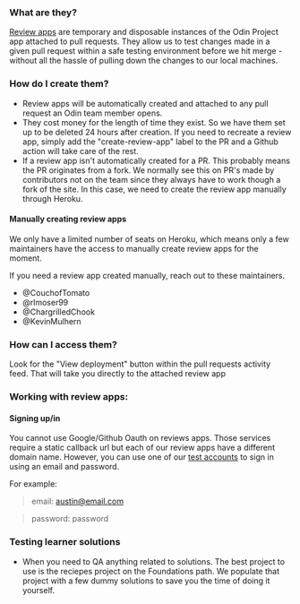 ### What are they?
[Review apps](https://devcenter.heroku.com/articles/github-integration-review-apps) are temporary and disposable instances of the Odin Project app attached to pull requests. They allow us to test changes made in a given pull request within a safe testing environment before we hit merge - without all the hassle of pulling down the changes to our local machines.

### How do I create them?
* Review apps will be automatically created and attached to any pull request an Odin team member opens.
* They cost money for the length of time they exist. So we have them set up to be deleted 24 hours after creation. If you need to recreate a review app, simply add the "create-review-app" label to the PR and a Github action will take care of the rest.  
* If a review app isn't automatically created for a PR. This probably means the PR originates from a fork. We normally see this on PR's made by contributors not on the team since they always have to work though a fork of the site. In this case, we need to create the review app manually through Heroku. 

#### Manually creating review apps
We only have a limited number of seats on Heroku, which means only a few maintainers have the access to manually create review apps for the moment.

If you need a review app created manually, reach out to these maintainers.
* @CouchofTomato
* @rlmoser99
* @ChargrilledChook
* @KevinMulhern

### How can I access them?
Look for the "View deployment" button within the pull requests activity feed. That will take you directly to the attached review app

### Working with review apps:

#### Signing up/in
You cannot use Google/Github Oauth on reviews apps. Those services require a static callback url but each of our review apps have a different domain name. However, you can use one of our [test accounts](https://github.com/TheOdinProject/theodinproject/blob/main/db/seeds/test_admins.rb) to sign in using an email and password. 
  
For example:
> email: austin@email.com

> password: password

### Testing learner solutions
* When you need to QA anything related to solutions. The best project to use is the reciepes project on the Foundations path. We populate that project with a few dummy solutions to save you the time of doing it yourself. 
